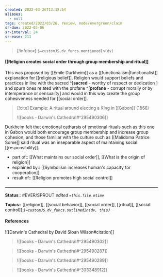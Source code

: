 ```yaml
---
created: 2022-03-26T13:18:54 
aliases:
  - null
tags: created/2022/03/26, review, node/evergreen/claim
sr-due: 2022-05-06
sr-interval: 24
sr-ease: 211
---
```

> [!infobox]
`$=customJS.dv_funcs.mentionedIn(dv)`

#### [[Religion creates social order through group membership and ritual]] 

This was proposed by [[Emile Durkheim]] as a [[functionalism|functionalist]] explanation for [[religious belief]].
Religion would support beliefs and practices in line with the sacred 
^[**sacred** - worthy of respect or dedication ]
and spurn ones related with the profane
^[**profane** - corrupt morally or by intemperance or sensuality]
and would in this way create the group cohesiveness needed for [[social order]].

> [!cite] Example: A ritual around electing a King in [[Gabon]] (1868)
> 
> ![[books - Darwin's Cathedral#^295490306]]  

Durkheim felt that emotional catharsis of emotional rituals such as this one in Gabon would both encourage group membership and increase group cohesion, and those familiar with the culture such as [[Malidoma Patrice Some]] said ritual was an inseparable aspect of maintaining social [[responsibility]].

- part of:: [[What maintains our social order]], [[What is the origin of religion]]
- explained by:: [[Symbolism increases human's capacity for cooperation]]
- result of:: [[Religion promotes high social control]]

### <hr class="footnote"/>

**Status**:: #EVER/SPROUT
*edited `=this.file.mtime`*

**Topics**:: [[religion]], [[social behavior]], [[social order]], [[ritual]], [[social control]]
*`$=customJS.dv_funcs.outlinedIn(dv, this)`*

#### References

![[Darwin's Cathedral by David Sloan Wilson#citation]]

> ![[books - Darwin's Cathedral#^295490302]]

> ![[books - Darwin's Cathedral#^295490287]]

> ![[books - Darwin's Cathedral#^295490289]]

> ![[books - Darwin's Cathedral#^303348912]]

